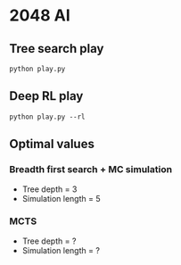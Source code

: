 # 2048 AI

## Tree search play
    python play.py

## Deep RL play
    python play.py --rl

## Optimal values
### Breadth first search + MC simulation
- Tree depth = 3
- Simulation length = 5
### MCTS
- Tree depth = ?
- Simulation length = ?
